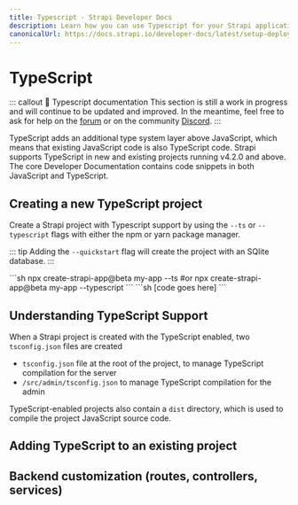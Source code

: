```yaml
---
title: Typescript - Strapi Developer Docs
description: Learn how you can use Typescript for your Strapi application.
canonicalUrl: https://docs.strapi.io/developer-docs/latest/setup-deployment-guides/configurations/databases/typescript.html
---
```


# TypeScript 

::: callout 🚧  Typescript documentation
This section is still a work in progress and will continue to be updated and improved. In the meantime, feel free to ask for help on the [forum](https://forum.strapi.io/) or on the community [Discord](https://discord.strapi.io).
:::

TypeScript adds an additional type system layer above JavaScript, which means that existing JavaScript code is also TypeScript code. Strapi supports TypeScript in new and existing projects running v4.2.0 and above. The core Developer Documentation contains code snippets in both JavaScript and TypeScript.

## Creating a new TypeScript project

Create a Strapi project with Typescript support by using the `--ts` or `--typescript` flags with either the npm or yarn package manager.

::: tip
Adding the `--quickstart` flag will create the project with an SQlite database.
:::

<code-group>

<code-block title="NPM">
```sh
npx create-strapi-app@beta my-app --ts
#or
npx create-strapi-app@beta my-app --typescript
```
</code-block>

<code-block title="YARN">
```sh
[code goes here]
```
</code-block>

</code-group>

## Understanding TypeScript Support

When a Strapi project is created with the TypeScript enabled, two `tsconfig.json` files are created

- `tsconfig.json` file at the root of the project, to manage TypeScript compilation for the server
- `/src/admin/tsconfig.json` to manage TypeScript compilation for the admin

TypeScript-enabled projects also contain a `dist` directory, which is used to compile the project JavaScript source code.

## Adding TypeScript to an existing project

## Backend customization (routes, controllers, services)

